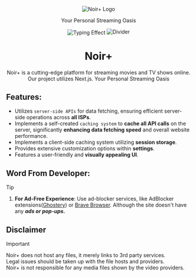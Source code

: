 <div align="center">
  <p>
    <img src="public/images/63d168593f214df1ae64b04babe19c89-free.png" alt="Noir+ Logo" />
  </p>
  <p>Your Personal Streaming Oasis</p>
</div>

<div align="center">
  <img 
    align="center" 
    src="https://readme-typing-svg.herokuapp.com?color=%23${textVal}&lines=+👋🏻+Welcome+to+Noir+👋🏻;🌐+Stream+Movies+and+Tv+Shows+🌐;👨🏻‍💻+Lets+Build+Together+👩🏻‍💻;💡+Download+Our+App!+💡;🌐+Check+our+website+🌐;🙏🏻+Thanks+for+Contributing+🙏🏻" 
    alt="Typing Effect"
  />
  <img src='https://capsule-render.vercel.app/api?type=rect&color=gradient&height=2.5' alt="Divider" />
</div>

<h1 align="center"> Noir+ </h1>

<p align="center">
  Noir+ is a cutting-edge platform for streaming movies and TV shows online. Our project utilizes Next.js. Your Personal Streaming Oasis
</p>


## **Features**:
- Utilizes `server-side APIs` for data fetching, ensuring efficient server-side operations across **all ISPs**.
- Implements a self-created `caching system` to **cache all API calls** on the server, significantly **enhancing data fetching speed** and overall website performance.
- Implements a client-side caching system utilizing **session storage**.
- Provides extensive customization options within **settings**.
- Features a user-friendly and **visually appealing UI**.

## **Word From Developer**:

> [!TIP]
>
> 1. **For Ad-Free Experience**: Use ad-blocker services, like AdBlocker extensions([Ghostery](https://www.ghostery.com/)) or [Brave Browser](https://brave.com/). Although the site doesn't have any ***ads or pop-ups.***

## **Disclaimer**

> [!IMPORTANT]
>
> Noir+ does not host any files, it merely links to 3rd party services.  
> Legal issues should be taken up with the file hosts and providers.  
> Noir+ is not responsible for any media files shown by the video providers.
